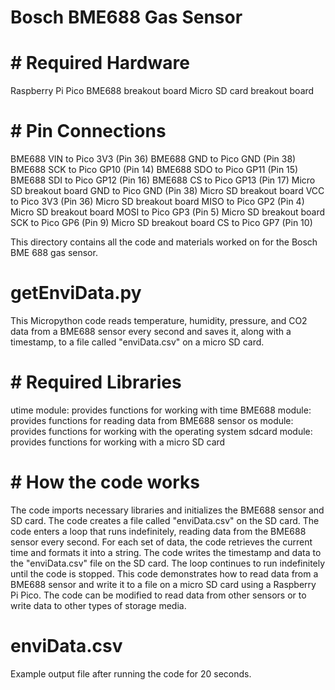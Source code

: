 # Bosch BME688 Gas Sensor

# # Required Hardware
Raspberry Pi Pico
BME688 breakout board
Micro SD card breakout board

# # Pin Connections
BME688 VIN to Pico 3V3 (Pin 36)
BME688 GND to Pico GND (Pin 38)
BME688 SCK to Pico GP10 (Pin 14)
BME688 SDO to Pico GP11 (Pin 15)
BME688 SDI to Pico GP12 (Pin 16)
BME688 CS to Pico GP13 (Pin 17)
Micro SD breakout board GND to Pico GND (Pin 38)
Micro SD breakout board VCC to Pico 3V3 (Pin 36)
Micro SD breakout board MISO to Pico GP2 (Pin 4)
Micro SD breakout board MOSI to Pico GP3 (Pin 5)
Micro SD breakout board SCK to Pico GP6 (Pin 9)
Micro SD breakout board CS to Pico GP7 (Pin 10)

This directory contains all the code and materials worked on for the Bosch BME 688 gas sensor.

# getEnviData.py
This Micropython code reads temperature, humidity, pressure, and CO2 data from a BME688 sensor every second and saves it, along with a timestamp, to a file called "enviData.csv" on a micro SD card.

# # Required Libraries
utime module: provides functions for working with time
BME688 module: provides functions for reading data from BME688 sensor
os module: provides functions for working with the operating system
sdcard module: provides functions for working with a micro SD card

# # How the code works
The code imports necessary libraries and initializes the BME688 sensor and SD card.
The code creates a file called "enviData.csv" on the SD card.
The code enters a loop that runs indefinitely, reading data from the BME688 sensor every second.
For each set of data, the code retrieves the current time and formats it into a string.
The code writes the timestamp and data to the "enviData.csv" file on the SD card.
The loop continues to run indefinitely until the code is stopped.
This code demonstrates how to read data from a BME688 sensor and write it to a file on a micro SD card using a Raspberry Pi Pico. The code can be modified to read data from other sensors or to write data to other types of storage media.

# enviData.csv
Example output file after running the code for 20 seconds.
